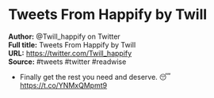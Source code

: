 # Tweets From Happify by Twill

**Author:** @Twill_happify on Twitter  
**Full title:** Tweets From Happify by Twill  
**URL:** https://twitter.com/Twill_happify  
**Source:** #tweets #twitter #readwise

- Finally get the rest you need and deserve. 😴 https://t.co/YNMxQMpmt9 
   
